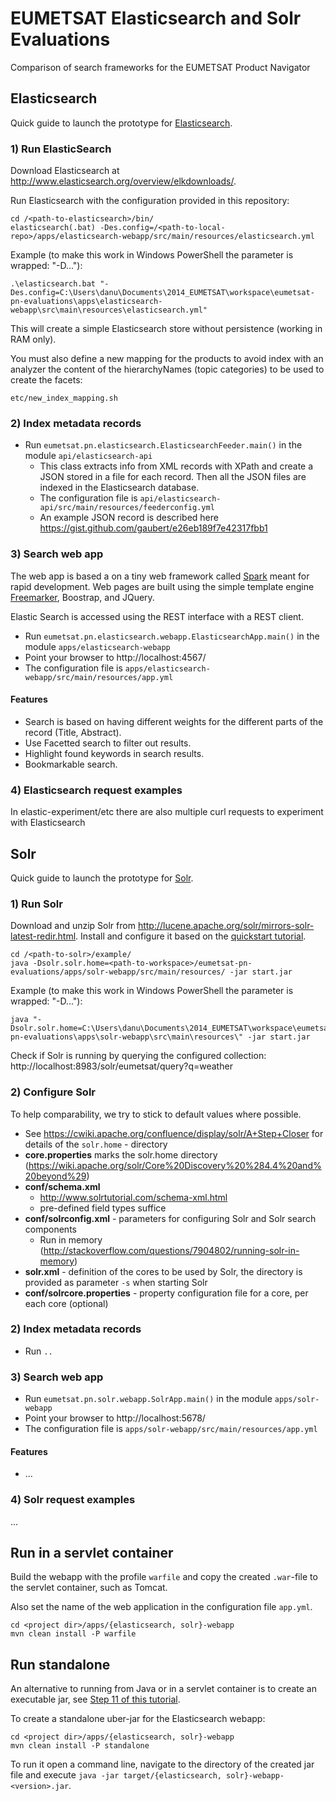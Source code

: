 # EUMETSAT Elasticsearch and Solr Evaluations

Comparison of search frameworks for the EUMETSAT Product Navigator

## Elasticsearch

Quick guide to launch the prototype for [Elasticsearch](http://www.elasticsearch.org/).

### 1) Run ElasticSearch

Download Elasticsearch at http://www.elasticsearch.org/overview/elkdownloads/.

Run Elasticsearch with the configuration provided in this repository:

```
cd /<path-to-elasticsearch>/bin/
elasticsearch(.bat) -Des.config=/<path-to-local-repo>/apps/elasticsearch-webapp/src/main/resources/elasticsearch.yml
```

Example (to make this work in Windows PowerShell the parameter is wrapped: "-D..."):

```
.\elasticsearch.bat "-Des.config=C:\Users\danu\Documents\2014_EUMETSAT\workspace\eumetsat-pn-evaluations\apps\elasticsearch-webapp\src\main\resources\elasticsearch.yml"
```

This will create a simple Elasticsearch store without persistence (working in RAM only).

You must also define a new mapping for the products to avoid index with an analyzer the content of the hierarchyNames (topic categories) to be used to create the facets:

```
etc/new_index_mapping.sh
```

### 2) Index metadata records

* Run ``eumetsat.pn.elasticsearch.ElasticsearchFeeder.main()`` in the module ``api/elasticsearch-api``
  * This class extracts info from XML records with XPath and create a JSON stored in a file for each record. Then all the JSON files are indexed in the Elasticsearch database.
  * The configuration file is ``api/elasticsearch-api/src/main/resources/feederconfig.yml``
  * An example JSON record is described here https://gist.github.com/gaubert/e26eb189f7e42317fbb1

### 3) Search web app

The web app is based a on a tiny web framework called [Spark](http://www.sparkjava.com) meant for rapid development. Web pages are built using the simple template engine [Freemarker](http://freemarker.org), Boostrap, and JQuery.

Elastic Search is accessed using the REST interface with a REST client.

* Run ``eumetsat.pn.elasticsearch.webapp.ElasticsearchApp.main()`` in the module ``apps/elasticsearch-webapp``
* Point your browser to http://localhost:4567/
* The configuration file is ``apps/elasticsearch-webapp/src/main/resources/app.yml``

#### Features

* Search is based on having different weights for the different parts of the record (Title, Abstract).
* Use Facetted search to filter out results.
* Highlight found keywords in search results.
* Bookmarkable search.

### 4) Elasticsearch request examples

In elastic-experiment/etc there are also multiple curl requests to experiment with Elasticsearch


## Solr

Quick guide to launch the prototype for [Solr](http://lucene.apache.org/solr/).

### 1) Run Solr

Download and unzip Solr from http://lucene.apache.org/solr/mirrors-solr-latest-redir.html. Install and configure it based on the [quickstart tutorial](http://lucene.apache.org/solr/quickstart.html).

```
cd /<path-to-solr>/example/
java -Dsolr.solr.home=<path-to-workspace>/eumetsat-pn-evaluations/apps/solr-webapp/src/main/resources/ -jar start.jar
```

Example (to make this work in Windows PowerShell the parameter is wrapped: "-D..."):

```
java "-Dsolr.solr.home=C:\Users\danu\Documents\2014_EUMETSAT\workspace\eumetsat-pn-evaluations\apps\solr-webapp\src\main\resources\" -jar start.jar
```

Check if Solr is running by querying the configured collection: http://localhost:8983/solr/eumetsat/query?q=weather

### 2) Configure Solr

To help comparability, we try to stick to default values where possible.

* See https://cwiki.apache.org/confluence/display/solr/A+Step+Closer for details of the `solr.home` - directory
* **core.properties** marks the solr.home directory (https://wiki.apache.org/solr/Core%20Discovery%20%284.4%20and%20beyond%29)
* **conf/schema.xml**
  * http://www.solrtutorial.com/schema-xml.html
  * pre-defined field types suffice
* **conf/solrconfig.xml** - parameters for configuring Solr and Solr search components
  * Run in memory (http://stackoverflow.com/questions/7904802/running-solr-in-memory)
* **solr.xml** - definition of the cores to be used by Solr, the directory is provided as parameter `-s` when starting Solr
* **conf/solrcore.properties** - property configuration file for a core, per each core (optional)

### 2) Index metadata records

* Run ``..``



### 3) Search web app

* Run ``eumetsat.pn.solr.webapp.SolrApp.main()`` in the module ``apps/solr-webapp``
* Point your browser to http://localhost:5678/
* The configuration file is ``apps/solr-webapp/src/main/resources/app.yml``


#### Features

* ...

### 4) Solr request examples

...

## Run in a servlet container

Build the webapp with the profile `warfile` and copy the created `.war`-file to the servlet container, such as Tomcat.

Also set the name of the web application in the configuration file `app.yml`.

```
cd <project dir>/apps/{elasticsearch, solr}-webapp
mvn clean install -P warfile
```

## Run standalone

An alternative to running from Java or in a servlet container is to create an executable jar, see [Step 11 of this tutorial](https://blog.openshift.com/developing-single-page-web-applications-using-java-8-spark-mongodb-and-angularjs/).

To create a standalone uber-jar for the Elasticsearch webapp:

```
cd <project dir>/apps/{elasticsearch, solr}-webapp
mvn clean install -P standalone
```

To run it open a command line, navigate to the directory of the created jar file and execute ``java -jar target/{elasticsearch, solr}-webapp-<version>.jar``.
